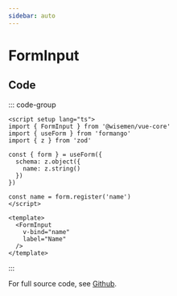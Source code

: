 ```yaml
---
sidebar: auto
---
```


# FormInput

<!-- @include: ./form-input-meta.md -->


## Code

::: code-group
```vue [Usage]
<script setup lang="ts">
import { FormInput } from '@wisemen/vue-core'
import { useForm } from 'formango'
import { z } from 'zod'

const { form } = useForm({
  schema: z.object({
    name: z.string()
  })
})

const name = form.register('name')
</script>

<template>
  <FormInput 
    v-bind="name" 
    label="Name"
  />
</template>
```
:::

For full source code, see [Github](https://github.com/wisemen-digital/vue-core/blob/main/packages/components/src/components/input/FormInput.vue).
